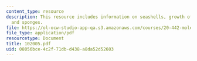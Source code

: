 ```yaml
---
content_type: resource
description: This resource includes information on seashells, growth of pearls, brittlestars,
  and sponges.
file: https://ol-ocw-studio-app-qa.s3.amazonaws.com/courses/20-442-molecular-structure-of-biological-materials-be-442-fall-2005/08056bce4c2f71dbd438a8da52d52603_102005.pdf
file_type: application/pdf
resourcetype: Document
title: 102005.pdf
uid: 08056bce-4c2f-71db-d438-a8da52d52603
---
```

